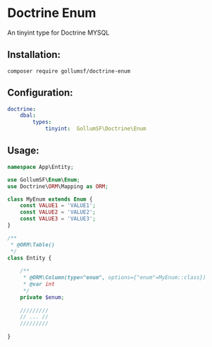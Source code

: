 # Doctrine Enum

An tinyint type for Doctrine MYSQL

## Installation:

```shell
composer require gollumsf/doctrine-enum
```

## Configuration:

```yaml
doctrine:
    dbal:
        types:
            tinyint:  GollumSF\Doctrine\Enum
```


## Usage:


```php
namespace App\Entity;

use GollumSF\Enum\Enum;
use Doctrine\ORM\Mapping as ORM;

class MyEnum extends Enum {
	const VALUE1 = 'VALUE1';
	const VALUE2 = 'VALUE2';
	const VALUE3 = 'VALUE3';
}

/**
 * @ORM\Table()
 */
class Entity {
	
	/**
	 * @ORM\Column(type="enum", options={"enum"=MyEnum::class})
	 * @var int
	 */
	private $enum;
	
	/////////
	// ... //
	/////////
	
}
```
